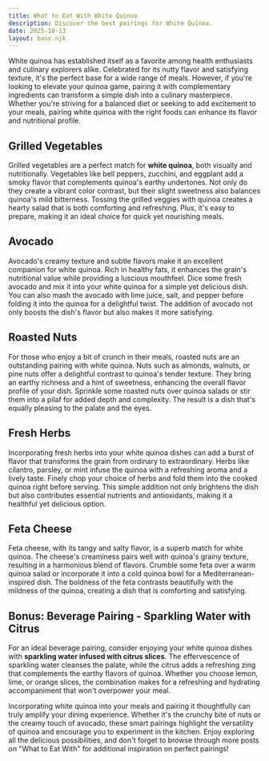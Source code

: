 ```yaml
---
title: What to Eat With White Quinoa
description: Discover the best pairings for White Quinoa.
date: 2025-10-13
layout: base.njk
---
```


White quinoa has established itself as a favorite among health enthusiasts and culinary explorers alike. Celebrated for its nutty flavor and satisfying texture, it's the perfect base for a wide range of meals. However, if you're looking to elevate your quinoa game, pairing it with complementary ingredients can transform a simple dish into a culinary masterpiece. Whether you're striving for a balanced diet or seeking to add excitement to your meals, pairing white quinoa with the right foods can enhance its flavor and nutritional profile.

## **Grilled Vegetables**

Grilled vegetables are a perfect match for **white quinoa**, both visually and nutritionally. Vegetables like bell peppers, zucchini, and eggplant add a smoky flavor that complements quinoa's earthy undertones. Not only do they create a vibrant color contrast, but their slight sweetness also balances quinoa's mild bitterness. Tossing the grilled veggies with quinoa creates a hearty salad that is both comforting and refreshing. Plus, it's easy to prepare, making it an ideal choice for quick yet nourishing meals.

## **Avocado**

Avocado's creamy texture and subtle flavors make it an excellent companion for white quinoa. Rich in healthy fats, it enhances the grain's nutritional value while providing a luscious mouthfeel. Dice some fresh avocado and mix it into your white quinoa for a simple yet delicious dish. You can also mash the avocado with lime juice, salt, and pepper before folding it into the quinoa for a delightful twist. The addition of avocado not only boosts the dish's flavor but also makes it more satisfying.

## **Roasted Nuts**

For those who enjoy a bit of crunch in their meals, roasted nuts are an outstanding pairing with white quinoa. Nuts such as almonds, walnuts, or pine nuts offer a delightful contrast to quinoa's tender texture. They bring an earthy richness and a hint of sweetness, enhancing the overall flavor profile of your dish. Sprinkle some roasted nuts over quinoa salads or stir them into a pilaf for added depth and complexity. The result is a dish that's equally pleasing to the palate and the eyes.

## **Fresh Herbs**

Incorporating fresh herbs into your white quinoa dishes can add a burst of flavor that transforms the grain from ordinary to extraordinary. Herbs like cilantro, parsley, or mint infuse the quinoa with a refreshing aroma and a lively taste. Finely chop your choice of herbs and fold them into the cooked quinoa right before serving. This simple addition not only brightens the dish but also contributes essential nutrients and antioxidants, making it a healthful yet delicious option.

## **Feta Cheese**

Feta cheese, with its tangy and salty flavor, is a superb match for white quinoa. The cheese's creaminess pairs well with quinoa's grainy texture, resulting in a harmonious blend of flavors. Crumble some feta over a warm quinoa salad or incorporate it into a cold quinoa bowl for a Mediterranean-inspired dish. The boldness of the feta contrasts beautifully with the mildness of the quinoa, creating a dish that is comforting and satisfying.

## **Bonus: Beverage Pairing - Sparkling Water with Citrus**

For an ideal beverage pairing, consider enjoying your white quinoa dishes with **sparkling water infused with citrus slices**. The effervescence of sparkling water cleanses the palate, while the citrus adds a refreshing zing that complements the earthy flavors of quinoa. Whether you choose lemon, lime, or orange slices, the combination makes for a refreshing and hydrating accompaniment that won't overpower your meal.

Incorporating white quinoa into your meals and pairing it thoughtfully can truly amplify your dining experience. Whether it's the crunchy bite of nuts or the creamy touch of avocado, these smart pairings highlight the versatility of quinoa and encourage you to experiment in the kitchen. Enjoy exploring all the delicious possibilities, and don't forget to browse through more posts on "What to Eat With" for additional inspiration on perfect pairings!